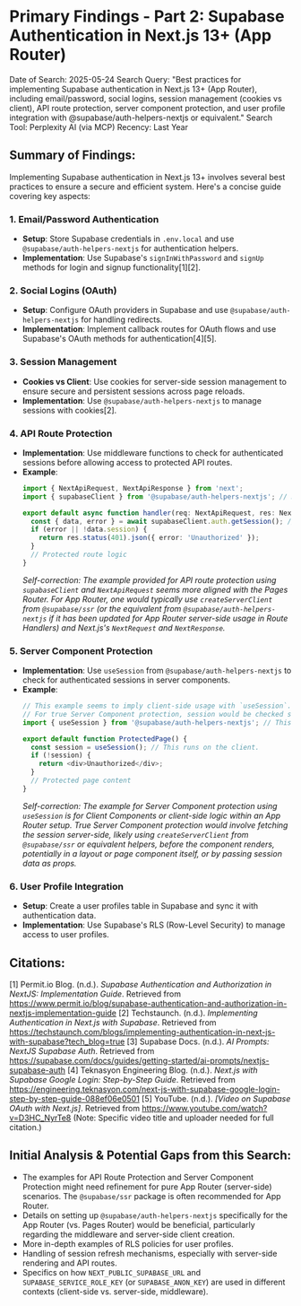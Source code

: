 # Primary Findings - Part 2: Supabase Authentication in Next.js 13+ (App Router)

Date of Search: 2025-05-24
Search Query: "Best practices for implementing Supabase authentication in Next.js 13+ (App Router), including email/password, social logins, session management (cookies vs client), API route protection, server component protection, and user profile integration with @supabase/auth-helpers-nextjs or equivalent."
Search Tool: Perplexity AI (via MCP)
Recency: Last Year

## Summary of Findings:

Implementing Supabase authentication in Next.js 13+ involves several best practices to ensure a secure and efficient system. Here's a concise guide covering key aspects:

### 1. **Email/Password Authentication**
-   **Setup**: Store Supabase credentials in `.env.local` and use `@supabase/auth-helpers-nextjs` for authentication helpers.
-   **Implementation**: Use Supabase's `signInWithPassword` and `signUp` methods for login and signup functionality[1][2].

### 2. **Social Logins (OAuth)**
-   **Setup**: Configure OAuth providers in Supabase and use `@supabase/auth-helpers-nextjs` for handling redirects.
-   **Implementation**: Implement callback routes for OAuth flows and use Supabase's OAuth methods for authentication[4][5].

### 3. **Session Management**
-   **Cookies vs Client**: Use cookies for server-side session management to ensure secure and persistent sessions across page reloads.
-   **Implementation**: Use `@supabase/auth-helpers-nextjs` to manage sessions with cookies[2].

### 4. **API Route Protection**
-   **Implementation**: Use middleware functions to check for authenticated sessions before allowing access to protected API routes.
-   **Example**:
    ```typescript
    import { NextApiRequest, NextApiResponse } from 'next';
    import { supabaseClient } from '@supabase/auth-helpers-nextjs'; // Note: This import might be specific to Pages Router or older versions. App Router uses different helper functions.

    export default async function handler(req: NextApiRequest, res: NextApiResponse) {
      const { data, error } = await supabaseClient.auth.getSession(); // Or createServerClient for App Router
      if (error || !data.session) {
        return res.status(401).json({ error: 'Unauthorized' });
      }
      // Protected route logic
    }
    ```
    *Self-correction: The example provided for API route protection using `supabaseClient` and `NextApiRequest` seems more aligned with the Pages Router. For App Router, one would typically use `createServerClient` from `@supabase/ssr` (or the equivalent from `@supabase/auth-helpers-nextjs` if it has been updated for App Router server-side usage in Route Handlers) and Next.js's `NextRequest` and `NextResponse`.*

### 5. **Server Component Protection**
-   **Implementation**: Use `useSession` from `@supabase/auth-helpers-nextjs` to check for authenticated sessions in server components.
-   **Example**:
    ```typescript
    // This example seems to imply client-side usage with `useSession`.
    // For true Server Component protection, session would be checked server-side before rendering.
    import { useSession } from '@supabase/auth-helpers-nextjs'; // This is a client-side hook.

    export default function ProtectedPage() {
      const session = useSession(); // This runs on the client.
      if (!session) {
        return <div>Unauthorized</div>;
      }
      // Protected page content
    }
    ```
    *Self-correction: The example for Server Component protection using `useSession` is for Client Components or client-side logic within an App Router setup. True Server Component protection would involve fetching the session server-side, likely using `createServerClient` from `@supabase/ssr` or equivalent helpers, before the component renders, potentially in a layout or page component itself, or by passing session data as props.*

### 6. **User Profile Integration**
-   **Setup**: Create a user profiles table in Supabase and sync it with authentication data.
-   **Implementation**: Use Supabase's RLS (Row-Level Security) to manage access to user profiles.

## Citations:
[1] Permit.io Blog. (n.d.). *Supabase Authentication and Authorization in NextJS: Implementation Guide*. Retrieved from https://www.permit.io/blog/supabase-authentication-and-authorization-in-nextjs-implementation-guide
[2] Techstaunch. (n.d.). *Implementing Authentication in Next.js with Supabase*. Retrieved from https://techstaunch.com/blogs/implementing-authentication-in-next-js-with-supabase?tech_blog=true
[3] Supabase Docs. (n.d.). *AI Prompts: NextJS Supabase Auth*. Retrieved from https://supabase.com/docs/guides/getting-started/ai-prompts/nextjs-supabase-auth
[4] Teknasyon Engineering Blog. (n.d.). *Next.js with Supabase Google Login: Step-by-Step Guide*. Retrieved from https://engineering.teknasyon.com/next-js-with-supabase-google-login-step-by-step-guide-088ef06e0501
[5] YouTube. (n.d.). *[Video on Supabase OAuth with Next.js]*. Retrieved from https://www.youtube.com/watch?v=D3HC_NyrTe8 (Note: Specific video title and uploader needed for full citation.)

## Initial Analysis & Potential Gaps from this Search:
*   The examples for API Route Protection and Server Component Protection might need refinement for pure App Router (server-side) scenarios. The `@supabase/ssr` package is often recommended for App Router.
*   Details on setting up `@supabase/auth-helpers-nextjs` specifically for the App Router (vs. Pages Router) would be beneficial, particularly regarding the middleware and server-side client creation.
*   More in-depth examples of RLS policies for user profiles.
*   Handling of session refresh mechanisms, especially with server-side rendering and API routes.
*   Specifics on how `NEXT_PUBLIC_SUPABASE_URL` and `SUPABASE_SERVICE_ROLE_KEY` (or `SUPABASE_ANON_KEY`) are used in different contexts (client-side vs. server-side, middleware).